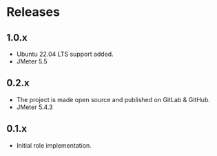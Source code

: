 # Releases

## 1.0.x

- Ubuntu 22.04 LTS support added.
- JMeter 5.5

## 0.2.x

- The project is made open source and published on GitLab & GitHub.
- JMeter 5.4.3

## 0.1.x

- Initial role implementation.

